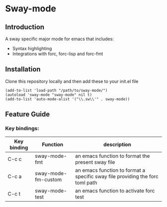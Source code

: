 # Sway-mode



## Introduction

A sway specific major mode for emacs that includes:

- Syntax highlighting
- Integrations with forc, forc-lisp and forc-fmt

## Installation

Clone this repository locally and then add these to your init.el file
``` emacs-lisp
(add-to-list 'load-path "/path/to/sway-mode/")
(autoload 'sway-mode "sway-mode" nil t)
(add-to-list 'auto-mode-alist '("\\.sw\\'" . sway-mode))
```


## Feature Guide


### Key bindings:
| Key binding | Function | description |
|-------------|----------|-------------|
| C-c c       | sway-mode-fmt     | an emacs function to format the present sway file         |
| C-c a       | sway-mode-fm-custom | an emacs function to format a specific sway file providing the forc toml path        |
| C-c t       | sway-mode-test | an emacs function to activate forc test        |

